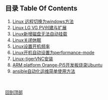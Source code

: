 ## 目录 Table Of Contents
1. <a href="1.md#Linux-远程切换为windows方法"> Linux 远程切换为windows方法 </a>
2. <a href="1.md#Linux-LG-VG-PV创建与扩展"> Linux LG VG PV创建与扩展 </a>
3. <a href="1.md#Linux新增磁盘无法自动挂载"> Linux新增磁盘无法自动挂载 </a>
4. <a href="1.md#Linux关闭休眠"> Linux关闭休眠 </a>
5. <a href="1.md#Linux设置开机频率"> Linux设置开机频率 </a>
6. <a href="1.md#Linux开机自动设置为performance-mode"> Linux开机自动设置为performance-mode </a>
7. <a href="1.md#Linux-tigerVNC安装"> Linux-tigerVNC安装 </a>
8. <a href="1.md#ARM-platform-Orange-Pi5开发板烧录Ubuntu"> ARM platform Orange-Pi5开发板烧录Ubuntu </a>
9. <a href="1.md#ansible自动化运维简单使用方法"> ansible自动化运维简单使用方法


<br><br>[回到顶部](#)